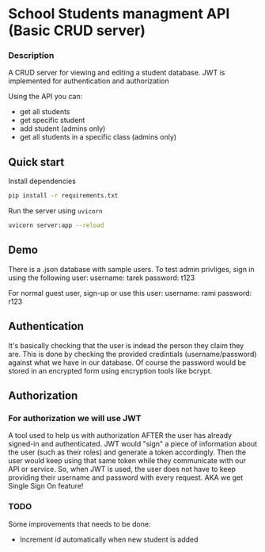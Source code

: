 # School Students managment API (Basic CRUD server)

### Description
A CRUD server for viewing and editing a student database.
JWT is implemented for authentication and authorization


Using the API you can:
* get all students
* get specific student
* add student (admins only)
* get all students in a specific class (admins only)

## Quick start
Install dependencies
```bash
pip install -r requirements.txt
```
Run the server using `uvicorn`
```bash
uvicorn server:app --reload
```

## Demo
There is a .json database with sample users.
To test admin privliges, sign in using the following user:
username: tarek
password: t123

For normal guest user, sign-up or use this user:
username: rami
password: r123

## Authentication
It's basically checking that the user is indead the person they claim they are.
This is done by checking the provided credintials (username/password) against what we have in our database.
Of course the password would be stored in an encrypted form using encryption tools like bcrypt.


## Authorization
### For authorization we will use **JWT**
A tool used to help us with authorization AFTER the user has already signed-in and authenticated.
JWT would "sign" a piece of information about the user (such as their roles) and generate a token accordingly.
Then the user would keep using that same token while they communicate with our API or service.
So, when JWT is used, the user does not have to keep providing their username and password with every request.
AKA we get Single Sign On feature!


### TODO
Some improvements that needs to be done:
- Increment id automatically when new student is added